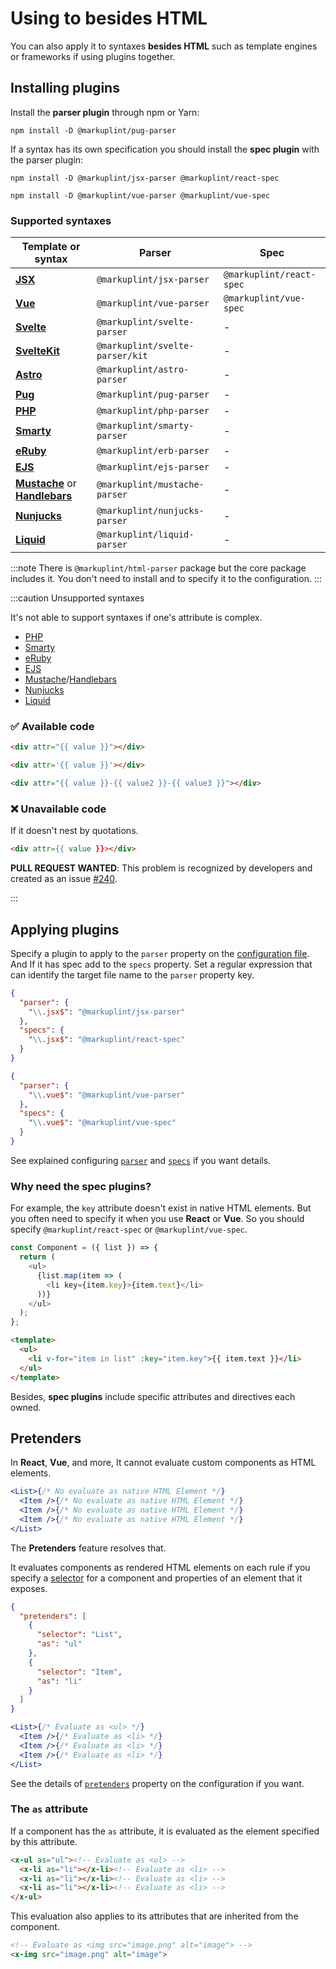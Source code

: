 # Using to besides HTML

You can also apply it to syntaxes **besides HTML** such as template engines or frameworks if using plugins together.

## Installing plugins

Install the **parser plugin** through npm or Yarn:

```shell npm2yarn
npm install -D @markuplint/pug-parser
```

If a syntax has its own specification you should install the **spec plugin** with the parser plugin:

```shell npm2yarn
npm install -D @markuplint/jsx-parser @markuplint/react-spec
```

```shell npm2yarn
npm install -D @markuplint/vue-parser @markuplint/vue-spec
```

### Supported syntaxes

| Template or syntax                                                                         | Parser                          | Spec                     |
| ------------------------------------------------------------------------------------------ | ------------------------------- | ------------------------ |
| [**JSX**](https://react.dev/learn/writing-markup-with-jsx)                                 | `@markuplint/jsx-parser`        | `@markuplint/react-spec` |
| [**Vue**](https://vuejs.org/)                                                              | `@markuplint/vue-parser`        | `@markuplint/vue-spec`   |
| [**Svelte**](https://svelte.dev/)                                                          | `@markuplint/svelte-parser`     | -                        |
| [**SvelteKit**](https://kit.svelte.dev/)                                                   | `@markuplint/svelte-parser/kit` | -                        |
| [**Astro**](https://astro.build/)                                                          | `@markuplint/astro-parser`      | -                        |
| [**Pug**](https://pugjs.org/)                                                              | `@markuplint/pug-parser`        | -                        |
| [**PHP**](https://www.php.net/)                                                            | `@markuplint/php-parser`        | -                        |
| [**Smarty**](https://www.smarty.net/)                                                      | `@markuplint/smarty-parser`     | -                        |
| [**eRuby**](https://docs.ruby-lang.org/en/master/ERB.html)                                 | `@markuplint/erb-parser`        | -                        |
| [**EJS**](https://ejs.co/)                                                                 | `@markuplint/ejs-parser`        | -                        |
| [**Mustache**](https://mustache.github.io/) or [**Handlebars**](https://handlebarsjs.com/) | `@markuplint/mustache-parser`   | -                        |
| [**Nunjucks**](https://mozilla.github.io/nunjucks/)                                        | `@markuplint/nunjucks-parser`   | -                        |
| [**Liquid**](https://liquidjs.com/)                                                        | `@markuplint/liquid-parser`     | -                        |

:::note
There is `@markuplint/html-parser` package but the core package includes it.
You don't need to install and to specify it to the configuration.
:::

:::caution Unsupported syntaxes

It's not able to support syntaxes if one's attribute is complex.

- [PHP](https://www.php.net/)
- [Smarty](https://www.smarty.net/)
- [eRuby](https://docs.ruby-lang.org/en/master/ERB.html)
- [EJS](https://ejs.co/)
- [Mustache](https://mustache.github.io/)/[Handlebars](https://handlebarsjs.com/)
- [Nunjucks](https://mozilla.github.io/nunjucks/)
- [Liquid](https://liquidjs.com/)

### ✅ Available code

```html
<div attr="{{ value }}"></div>
```

<!-- prettier-ignore-start -->
```html
<div attr='{{ value }}'></div>
```
<!-- prettier-ignore-end -->

```html
<div attr="{{ value }}-{{ value2 }}-{{ value3 }}"></div>
```

### ❌ Unavailable code

If it doesn't nest by quotations.

<!-- prettier-ignore-start -->
```html
<div attr={{ value }}></div>
```
<!-- prettier-ignore-end -->

**PULL REQUEST WANTED**: This problem is recognized by developers and created as an issue [#240](https://github.com/markuplint/markuplint/issues/240).

:::

## Applying plugins

Specify a plugin to apply to the `parser` property on the [configuration file](/docs/configuration).
And If it has spec add to the `specs` property.
Set a regular expression that can identify the target file name to the `parser` property key.

```json class=config title="Use React"
{
  "parser": {
    "\\.jsx$": "@markuplint/jsx-parser"
  },
  "specs": {
    "\\.jsx$": "@markuplint/react-spec"
  }
}
```

```json class=config title="Use Vue"
{
  "parser": {
    "\\.vue$": "@markuplint/vue-parser"
  },
  "specs": {
    "\\.vue$": "@markuplint/vue-spec"
  }
}
```

See explained configuring [`parser`](/docs/configuration/properties#parser) and [`specs`](/docs/configuration/properties#specs) if you want details.

### Why need the spec plugins?

For example, the `key` attribute doesn't exist in native HTML elements. But you often need to specify it when you use **React** or **Vue**. So you should specify `@markuplint/react-spec` or `@markuplint/vue-spec`.

```js
const Component = ({ list }) => {
  return (
    <ul>
      {list.map(item => (
        <li key={item.key}>{item.text}</li>
      ))}
    </ul>
  );
};
```

```html
<template>
  <ul>
    <li v-for="item in list" :key="item.key">{{ item.text }}</li>
  </ul>
</template>
```

Besides, **spec plugins** include specific attributes and directives each owned.

## Pretenders

In **React**, **Vue**, and more, It cannot evaluate custom components as HTML elements.

<!-- prettier-ignore-start -->
```jsx
<List>{/* No evaluate as native HTML Element */}
  <Item />{/* No evaluate as native HTML Element */}
  <Item />{/* No evaluate as native HTML Element */}
  <Item />{/* No evaluate as native HTML Element */}
</List>
```
<!-- prettier-ignore-end -->

The **Pretenders** feature resolves that.

It evaluates components as rendered HTML elements on each rule if you specify a [selector](./selectors) for a component and properties of an element that it exposes.

```json class=config
{
  "pretenders": [
    {
      "selector": "List",
      "as": "ul"
    },
    {
      "selector": "Item",
      "as": "li"
    }
  ]
}
```

<!-- prettier-ignore-start -->
```jsx
<List>{/* Evaluate as <ul> */}
  <Item />{/* Evaluate as <li> */}
  <Item />{/* Evaluate as <li> */}
  <Item />{/* Evaluate as <li> */}
</List>
```
<!-- prettier-ignore-end -->

See the details of [`pretenders`](/docs/configuration/properties#pretenders) property on the configuration if you want.

### The `as` attribute

If a component has the `as` attribute, it is evaluated as the element specified by this attribute.

<!-- prettier-ignore-start -->
```html
<x-ul as="ul"><!-- Evaluate as <ul> -->
  <x-li as="li"></x-li><!-- Evaluate as <li> -->
  <x-li as="li"></x-li><!-- Evaluate as <li> -->
  <x-li as="li"></x-li><!-- Evaluate as <li> -->
</x-ul>
```
<!-- prettier-ignore-end -->

This evaluation also applies to its attributes that are inherited from the component.

<!-- prettier-ignore-start -->
```html
<!-- Evaluate as <img src="image.png" alt="image"> -->
<x-img src="image.png" alt="image">
```
<!-- prettier-ignore-end -->
